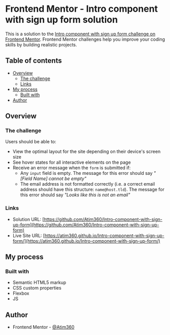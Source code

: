 # Frontend Mentor - Intro component with sign up form solution

This is a solution to the [Intro component with sign up form challenge on Frontend Mentor](https://www.frontendmentor.io/challenges/intro-component-with-signup-form-5cf91bd49edda32581d28fd1). Frontend Mentor challenges help you improve your coding skills by building realistic projects. 

## Table of contents

- [Overview](#overview)
  - [The challenge](#the-challenge)
  - [Links](#links)
- [My process](#my-process)
  - [Built with](#built-with)
- [Author](#author)

## Overview

### The challenge

Users should be able to:

- View the optimal layout for the site depending on their device's screen size
- See hover states for all interactive elements on the page
- Receive an error message when the `form` is submitted if:
  - Any `input` field is empty. The message for this error should say *"[Field Name] cannot be empty"*
  - The email address is not formatted correctly (i.e. a correct email address should have this structure: `name@host.tld`). The message for this error should say *"Looks like this is not an email"*

### Links

- Solution URL: [https://github.com/Atim360/Intro-component-with-sign-up-form](https://github.com/Atim360/Intro-component-with-sign-up-form)
- Live Site URL: [https://atim360.github.io/Intro-component-with-sign-up-form/](https://atim360.github.io/Intro-component-with-sign-up-form/)

## My process

### Built with

- Semantic HTML5 markup
- CSS custom properties
- Flexbox
- JS

## Author

- Frontend Mentor - [@Atim360](https://www.frontendmentor.io/profile/Atim360)